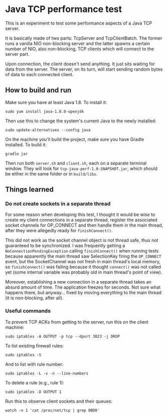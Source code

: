 
# Java TCP performance test

This is an experiment to test some performance aspects of a Java TCP server.

It is basically made of two parts: TcpServer and TcpClientBatch. The former runs a vanilla NIO non-blocking server and the latter spawns a certain number of NIO, also non-blocking, TCP clients which will connect to the server part.

Upon connection, the client doesn't send anything. It just sits waiting for data from the server. The server, on its turn, will start sending random bytes of data to each connected client.

## How to build and run

Make sure you have at least Java 1.8. To install it:

    sudo yum install java-1.8.0-openjdk

Then use this to change the system's current Java to the newly installed:

    sudo update-alternatives --config java

On the machine you'll build the project, make sure you have Gradle installed. To build it:

    gradle jar
    
Then run both `server.sh` and `client.sh`, each on a separate terminal window. They will look for `tcp-java-perf-1.0-SNAPSHOT.jar`, which should be either in the same folder or in `build/libs`.

## Things learned

### Do not create sockets in a separate thread

For some reason when developing this test, I thought it would be wise to create my client connections in a separate thread, register the associated socket channels for OP_CONNECT and then handle them in the main thread, after they were allegedly ready for `finishConnect()`.

This did not work as the socket channel object is not thread safe, thus not guaranteed to be synchronized. I was frequently getting a `NoConnectionPendingException` calling `finishConnect()` when running tests because apparently the main thread saw SelectionKey firing the `OP_CONNECT` event, but the SocketChannel was not fresh in main thread's local memory, so `finishConnect()` was failing because it thought `connect()` was not called yet (some internal variable was probably old in main thread's point of view).

Moreover, establishing a new connection in a separate thread takes an absurd amount of time. The application freezes for seconds. Not sure what happens there, but anyway... fixed by moving everything to the main thread (it is non-blocking, after all).

### Useful commands

To prevent TCP ACKs from getting to the server, run this on the client machine:

    sudo iptables -A OUTPUT -p tcp --dport 3023 -j DROP

To list existing firewall rules:

    sudo iptables -S

And to list with rule number:

    sudo iptables -L -v -n --line-numbers

To delete a rule (e.g., rule 1):

    sudo iptables -D OUTPUT 1

Run this to observe client sockets and their queues:

    watch -n 1 'cat /proc/net/tcp | grep 0BD0'
